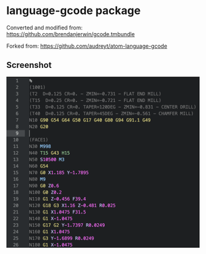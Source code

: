 # language-gcode package

Converted and modified from: https://github.com/brendanjerwin/gcode.tmbundle

Forked from: https://github.com/audreyt/atom-language-gcode

## Screenshot
![screenshot](https://raw.githubusercontent.com/tstone/atom-language-gcode/master/screenshot.png)
